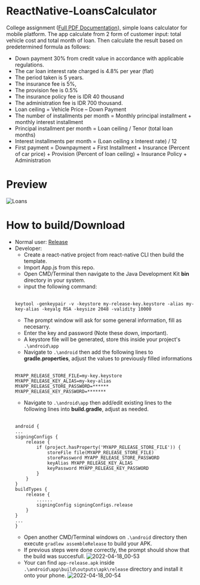 # ReactNative-LoansCalculator
College assignment ([Full PDF Documentation](https://github.com/ArigathanksGozaimuch/ReactNative-LoansCalculator/blob/main/Documentation.pdf)), simple loans calculator for mobile platform. The app calculate from 2 form of customer input: total vehicle cost and total month of loan. Then calculate the result based on predetermined formula as follows:
* Down payment 30% from credit value in accordance with applicable regulations. 
* The car loan interest rate charged is 4.8% per year (flat) 
* The period taken is 5 years. 
* The insurance fee is 5%, 
* The provision fee is 0.5%
* The insurance policy fee is IDR 40 thousand 
* The administration fee is IDR 700 thousand.
* Loan ceiling = Vehicle Price – Down Payment<br>
* The number of installments per month = Monthly principal installment + monthly interest installment<br>
* Principal installment per month = Loan ceiling / Tenor (total loan months)<br>
* Interest installments per month = (Loan ceiling x Interest rate) / 12<br>
* First payment = Downpayment + First Installment + Insurance (Percent of car price) + Provision (Percent of loan ceiling) + Insurance Policy + Administration

# Preview
![Loans](https://user-images.githubusercontent.com/103828697/163724832-c3bb7a1b-244d-43ca-87c5-7bd2f10f9878.png)

# How to build/Download
* Normal user: [Release](https://github.com/ArigathanksGozaimuch/ReactNative-LoansCalculator/releases/tag/v.1)
* Developer:
  * Create a react-native project from react-native CLI then build the template.
  * Import App.js from this repo.
  * Open CMD/Terminal then navigate to the Java Development Kit **bin** directory in your system.
  * input the following command:<br> <br> 
  ```
  keytool -genkeypair -v -keystore my-release-key.keystore -alias my-key-alias -keyalg RSA -keysize 2048 -validity 10000
  ```
  * The prompt window will ask for some general information, fill as necesarry.
  * Enter the key and password (Note these down, important).
  * A keystore file will be generated, store this inside your project's `.\android\app`
  * Navigate to `.\android` then add the following lines to **gradle.properties**, adjust the values to previously filled informations<br> <br> 
  ```
  MYAPP_RELEASE_STORE_FILE=my-key.keystore
  MYAPP_RELEASE_KEY_ALIAS=my-key-alias
  MYAPP_RELEASE_STORE_PASSWORD=******
  MYAPP_RELEASE_KEY_PASSWORD=*******
  ```
  * Navigate to `.\android\app` then add/edit existing lines to the following lines into **build.gradle**, adjust as needed. <br> <br>
  ```
  android {
  ...
  signingConfigs {
      release {
          if (project.hasProperty('MYAPP_RELEASE_STORE_FILE')) {
              storeFile file(MYAPP_RELEASE_STORE_FILE)
              storePassword MYAPP_RELEASE_STORE_PASSWORD
              keyAlias MYAPP_RELEASE_KEY_ALIAS
              keyPassword MYAPP_RELEASE_KEY_PASSWORD
          }
      }
  }
  buildTypes {
      release {
          ......
          signingConfig signingConfigs.release
      }
  }
  ...
  }
  ```
  * Open another CMD/Terminal windows on `.\android` directory then execute `gradlew assembleRelease` to build your APK.
  * If previous steps were done correctly, the prompt should show that the build was succesfull.
  ![2022-04-18_00-53](https://user-images.githubusercontent.com/103828697/163726509-3e7784a8-b8c8-4bb3-8eb7-d78a286489c6.png)
  * Your can find `app-release.apk` inside `.\android\app\build\outputs\apk\release` directory and install it onto your phone.
  ![2022-04-18_00-54](https://user-images.githubusercontent.com/103828697/163726534-44118337-d471-43f0-a8f1-0371e13139ec.png)
